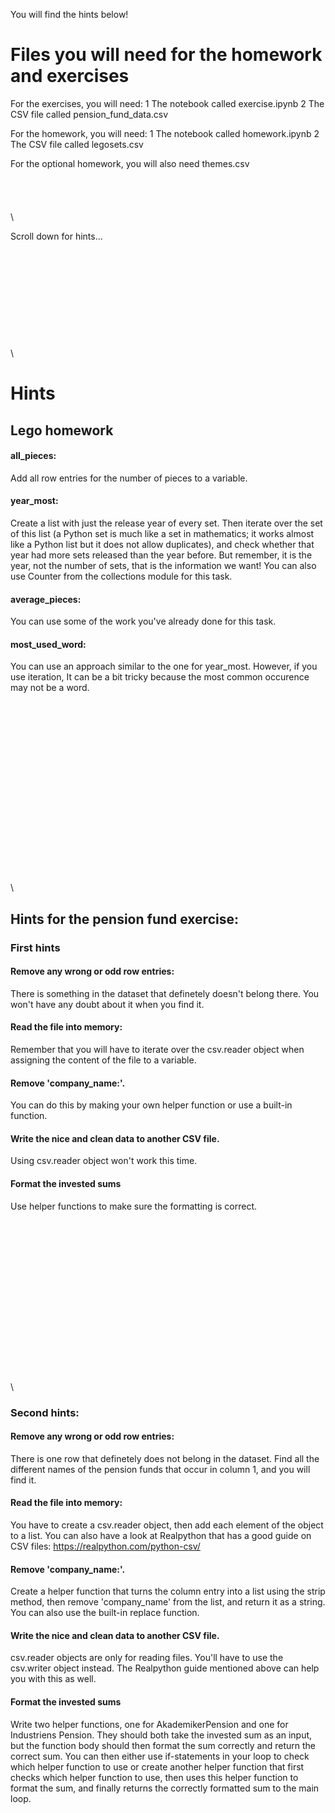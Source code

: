 You will find the hints below!

# Files you will need for the homework and exercises
For the exercises, you will need:
1 The notebook called exercise.ipynb
2 The CSV file called pension_fund_data.csv

For the homework, you will need:
1 The notebook called homework.ipynb
2 The CSV file called legosets.csv

For the optional homework, you will also need themes.csv
\
\
\
\
\
\


Scroll down for hints...
\
\
\
\
\
\
\
\
\
\
\
\

# Hints
## Lego homework
#### all_pieces:
Add all row entries for the number of pieces to a variable.

#### year_most:
Create a list with just the release year of every set. Then iterate over the set of this list (a Python set is much like a set in mathematics;  it works almost like a Python list but  it does not allow duplicates),  and check whether that year had more sets released than the year before.  But remember,  it is the year, not the number of sets, that is the information we want!
You can also use Counter from the collections module for this task.

#### average_pieces:
You can use some of the work you've already done for this task.

#### most_used_word:
You can use an approach similar to the one for year_most.  However, if you use iteration, It can be a bit tricky because the most common occurence may not be a word.

\
\
\
\
\
\
\
\
\
\
\
\
\
\
\
\
\
\

## Hints for the pension fund exercise:

### First hints

#### Remove any wrong or odd row entries:
There is something in the dataset that definetely doesn't belong there. You won't have any doubt about it when you find it.

#### Read the file into memory:
Remember that you will have to iterate over the csv.reader object when assigning the content of the file to a variable.

#### Remove 'company_name:'. 
You can do this by making your own helper function or use a built-in function.

#### Write the nice and clean data to another CSV file.
Using csv.reader object won't work this time.

#### Format the invested sums
Use helper functions to make sure the formatting is correct.
\
\
\
\
\
\
\
\
\
\
\
\
\
\
\
\
\
\
### Second hints:

#### Remove any wrong or odd row entries:
There is one row that definetely does not belong in the dataset. Find all the different names of the pension funds that occur in column 1, and you will find it.

#### Read the file into memory:
You have to create a csv.reader object, then add each element of the object to a list. You can also have a look at Realpython that has a good guide on CSV files: https://realpython.com/python-csv/

#### Remove 'company_name:'. 
Create a helper function that turns the column entry into a list using the strip method, then remove 'company_name' from the list, and return it as a string. You can also use the built-in replace function.

#### Write the nice and clean data to another CSV file.
csv.reader objects are only for reading files. You'll have to use the csv.writer object instead.  The Realpython guide mentioned above can help you with this as well.

#### Format the invested sums
Write two helper functions, one for AkademikerPension and one for Industriens Pension. They should both take the invested sum as an input, but the function body should then format the sum correctly and return the correct sum. You can then either use if-statements in your loop to check which helper function to use or create another helper function that first checks which helper function to use, then uses this helper function to format the sum, and finally returns the correctly formatted sum to the main loop. 
